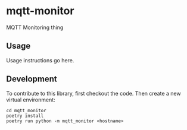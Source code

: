 # mqtt-monitor

MQTT Monitoring thing

## Usage

Usage instructions go here.

## Development

To contribute to this library, first checkout the code. Then create a new virtual environment:

    cd mqtt_monitor
    poetry install
    poetry run python -m mqtt_monitor <hostname>

